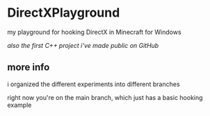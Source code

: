 # DirectXPlayground
my playground for hooking DirectX in Minecraft for Windows

*also the first C++ project i've made public on GitHub*

## more info
i organized the different experiments into different branches

right now you're on the main branch, which just has a basic hooking example